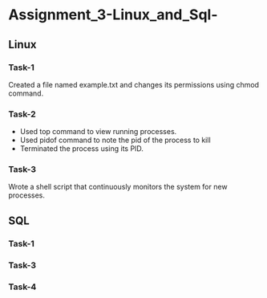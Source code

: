 # Assignment_3-Linux_and_Sql-

## Linux

### Task-1

Created a file named example.txt and changes its permissions using chmod command.

### Task-2

- Used top command to view running processes.
- Used pidof command to note the pid of the process to kill
- Terminated the process using its PID.

### Task-3

Wrote a shell script that continuously monitors the system for new processes.

## SQL

### Task-1

### Task-3

### Task-4
